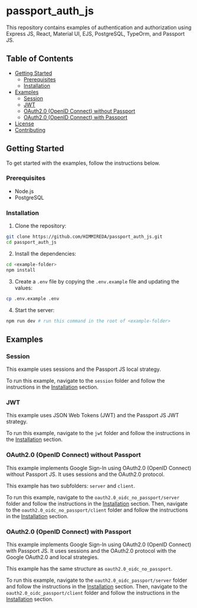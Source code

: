# passport_auth_js

This repository contains examples of authentication and authorization using Express JS, React, Material UI, EJS, PostgreSQL, TypeOrm, and Passport JS.

## Table of Contents

- [Getting Started](#getting-started)
  - [Prerequisites](#prerequisites)
  - [Installation](#installation)
- [Examples](#examples)
  - [Session](#session)
  - [JWT](#jwt)
  - [OAuth2.0 (OpenID Connect) without Passport](#oauth20_oidc_no_passport)
  - [OAuth2.0 (OpenID Connect) with Passport](#oauth20_oidc_passport)
- [License](#license)
- [Contributing](#contributing)

## Getting Started

To get started with the examples, follow the instructions below.

### Prerequisites

- Node.js
- PostgreSQL

### Installation

1. Clone the repository:
```bash
git clone https://github.com/HIMMIREDA/passport_auth_js.git
cd passport_auth_js
```


2. Install the dependencies:
```bash
cd <example-folder>
npm install
```

3. Create a `.env` file by copying the `.env.example` file and updating the values:
```bash
cp .env.example .env
```

4. Start the server:
```bash
npm run dev # run this command in the root of <example-folder> 
```
## Examples

### Session

This example uses sessions and the Passport JS local strategy.

To run this example, navigate to the `session` folder and follow the instructions in the [Installation](#installation) section.

### JWT

This example uses JSON Web Tokens (JWT) and the Passport JS JWT strategy.

To run this example, navigate to the `jwt` folder and follow the instructions in the [Installation](#installation) section.

### OAuth2.0 (OpenID Connect) without Passport

This example implements Google Sign-In using OAuth2.0 (OpenID Connect) without Passport JS. It uses sessions and the OAuth2.0 protocol.

This example has two subfolders: `server` and `client`.

To run this example, navigate to the `oauth2.0_oidc_no_passport/server` folder and follow the instructions in the [Installation](#installation) section. Then, navigate to the `oauth2.0_oidc_no_passport/client` folder and follow the instructions in the [Installation](#installation) section.

### OAuth2.0 (OpenID Connect) with Passport

This example implements Google Sign-In using OAuth2.0 (OpenID Connect) with Passport JS. It uses sessions and the OAuth2.0 protocol with the Google OAuth2.0 and local strategies.

This example has the same structure as `oauth2.0_oidc_no_passport`.

To run this example, navigate to the `oauth2.0_oidc_passport/server` folder and follow the instructions in the [Installation](#installation) section. Then, navigate to the `oauth2.0_oidc_passport/client` folder and follow the instructions in the [Installation](#installation) section.

